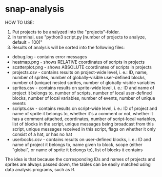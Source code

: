 # snap-analysis


HOW TO USE:

1. Put projects to be analyzed into the "projects"-folder.
2. In terminal, use "python3 script.py [number of projects to analyze, default = 100]"
3. Results of analysis will be sorted into the following files:
* debug.log - contains error messages
* heatmap.png - shows RELATIVE coordinates of scripts in projects
* scatterplot.png - shows ABSOLUTE coordinates of scripts in projects
* projects.csv - contains results on project-wide level, i. e.: ID, name, number of sprites, number of globally-visible user-defined blocks, number of (unique) nested sprites, number of globally-visible variables
* sprites.csv - contains results on sprite-wide level, i. e.: ID and name of project it belongs to, number of scripts, number of local user-defined blocks, number of local variables, number of events, number of unique events
* scripts.csv - contains results on script-wide level, i. e.: ID of project and name of sprite it belongs to, whether it's a comment or not, whether it has a comment attached, coordinates, number of script-local variables, list of blocks in the script, unique messages being broadcast from this script, unique messages received in this script, flags on whether it only consist of a hat, or has no hat
* userbocks.csv - contains results on user-defined blocks, i. e.: ID and name of project it belongs to, name given to block, scope (either "global", or name of sprite it belongs to), list of blocks it contains
	

The idea is that because the corresponding IDs and names of projects and sprites are always passed down, the tables can be easily matched using data analysis programs, such as R. 
